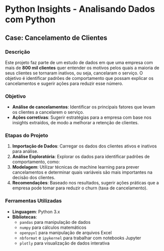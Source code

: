 # Python Insights - Analisando Dados com Python

## Case: Cancelamento de Clientes

### Descrição
Este projeto faz parte de um estudo de dados em que uma empresa com mais de **800 mil clientes** quer entender os motivos pelos quais a maioria de seus clientes se tornaram inativos, ou seja, cancelaram o serviço. O objetivo é identificar padrões de comportamento que possam explicar os cancelamentos e sugerir ações para reduzir esse número.

### Objetivo
- **Análise de cancelamentos**: Identificar os principais fatores que levam os clientes a cancelarem o serviço.
- **Ações corretivas**: Sugerir estratégias para a empresa com base nos insights extraídos, de modo a melhorar a retenção de clientes.

### Etapas do Projeto

1. **Importação de Dados**: Carregar os dados dos clientes ativos e inativos para análise.
2. **Análise Exploratória**: Explorar os dados para identificar padrões de comportamento, como:
3. **Modelagem**: Utilizar técnicas de machine learning para prever cancelamentos e determinar quais variáveis são mais importantes na decisão dos clientes.
4. **Recomendações**: Baseado nos resultados, sugerir ações práticas que a empresa pode tomar para reduzir o churn (taxa de cancelamento).
   
### Ferramentas Utilizadas
- **Linguagem**: Python 3.x
- **Bibliotecas**:
  - `pandas` para manipulação de dados
  - `numpy` para cálculos matemáticos
  - `openpyxl` para manipulação de arquivos Excel
  - `nbformat` e `ipykernel` para trabalhar com notebooks Jupyter
  - `plotly` para visualização de dados interativa


